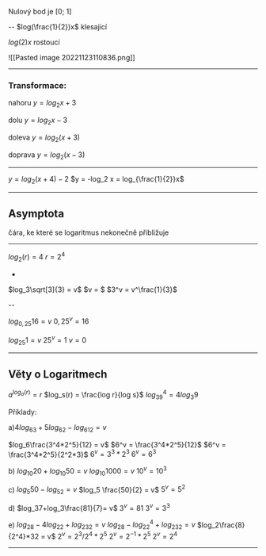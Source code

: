 Nulový bod je [0; 1]

--
$log(\frac{1}{2})x$
klesající



$log(2)x$
rostoucí


![[Pasted image 20221123110836.png]]


---


### Transformace:
nahoru 
$y =log_2x + 3$

dolu
$y =log_2x - 3$

doleva
$y =log_2(x + 3)$

doprava
$y =log_2(x - 3 )$

---

$y = log_2(x+4) - 2$
$y = -log_2 x = log_{\frac{1}{2}}x$


---


## Asymptota
čára, ke které se logaritmus nekonečně přibližuje

---

$log_2(r) = 4$
$r = 2^4$

-

$log_3\sqrt[3]{3} = v$
$v = $
$3^v = v^\frac{1}{3}$

--

$log_{0,25}16 = v$
$0,25^v = 16$




$log_{25}1 = v$
$25^v= 1$
$v = 0$


---

## Věty o  Logaritmech

$a^{log_a(r)} = r$
$log_s(r) = \frac{log r}{log s}$
$log_39^4 = 4 log_3 9$


Příklady:

a)$4log_63+5log_62-log_612=v$

$log_6\frac{3^4*2^5}{12} = v$
$6^v = \frac{3^4*2^5}{12}$
$6^v = \frac{3^4*2^5}{2^2*3}$
$6^v = 3^3*2^3$
$6^v = 6^3$


b) $log_{10}20+log_{10}50 = v$
$log_{10}1000 = v$
$10^v = 10^3$

c) $log_5 50 - log_52=v$
$log_5 \frac{50}{2} = v$
$5^v = 5^2$

d) $log_37+log_3\frac{81}{7}= v$
$3^v = 81$
$3^v = 3^3$

e) $log_28-4log_22+log_232=v$
$log_28-log_22^4+log_232=v$
$log_2\frac{8}{2^4}*32 = v$
$2^v = 2^3/2^4 * 2^5$
$2^v = 2^{-1}*2^5$
$2^v = 2^4$


---



